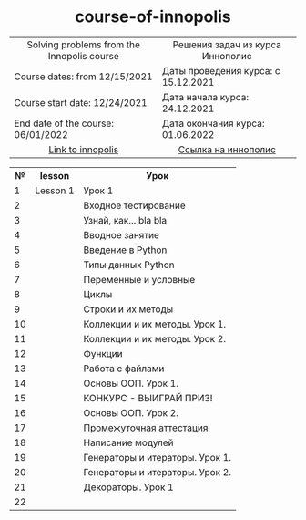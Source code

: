 <h1 align="center">course-of-innopolis</h1>

<table align="center" border="0">
  <tr>
    <td align="center">Solving problems from the Innopolis course</td><td align="center">Решения задач из курса Иннополис</td>
  </tr>
  <tr>
    <td>Course dates: from 12/15/2021</td><td>Даты проведения курса: с 15.12.2021</td>
  </tr>
  <tr>
    <td>Course start date: 12/24/2021</td><td>Дата начала курса: 24.12.2021</td>
  </tr>
  <tr>
    <td>End date of the course: 06/01/2022</td><td>Дата окончания курса: 01.06.2022</td>
  </tr>
  <tr>
    <td align="center"><a href="https://learn.innopolis.university/Students/Trainings">Link to innopolis</a></td><td align="center"><a href="https://learn.innopolis.university/Students/Trainings">Cсылка на иннополис</a></td>
  </tr>
</table>


<table>
  <tr>
    <th >№</th><th>lesson</th><th>Урок</th>
  </tr>

  <tr>
    <td>1</td><td>Lesson 1</td><td>Урок 1</td>
  </tr>

  <tr>
    <td>2</td><td> </td><td>Входное тестирование</td>
  </tr>

  <tr>
    <td>3</td><td> </td><td>Узнай, как... bla bla</td>
  </tr>
  
  <tr>
    <td>4</td><td> </td><td>Вводное занятие</td>
  </tr>
  
  <tr>
    <td>5</td><td> </td><td>Введение в Python</td>
  </tr>

  <tr>
    <td>6</td><td> </td><td>Типы данных Python</td>
  </tr>

  <tr>
    <td>7</td><td> </td><td>Переменные и условные</td>
  </tr>
  
  <tr>
    <td>8</td><td> </td><td>Циклы</td>
  </tr>
  
  <tr>
    <td>9</td><td> </td><td>Строки и их методы</td>
  </tr>

  <tr>
    <td>10</td><td> </td><td>Коллекции и их методы. Урок 1.</td>
  </tr>
  
  <tr>
    <td>11</td><td> </td><td>Коллекции и их методы. Урок 2.</td>
  </tr>

  <tr>
    <td>12</td><td> </td><td>Функции</td>
  </tr>

  <tr>
    <td>13</td><td> </td><td>Работа с файлами</td>
  </tr>
  
  <tr>
    <td>14</td><td> </td><td>Основы ООП. Урок 1.</td>
  </tr>
  
  <tr>
    <td>15</td><td> </td><td>КОНКУРС - ВЫИГРАЙ ПРИЗ!</td>
  </tr>

  <tr>
    <td>16</td><td> </td><td>Основы ООП. Урок 2.</td>
  </tr>

  <tr>
    <td>17</td><td> </td><td>Промежуточная аттестация</td>
  </tr>
  
  <tr>
    <td>18</td><td> </td><td>Написание модулей</td>
  </tr>
  
  <tr>
    <td>19</td><td> </td><td>Генераторы и итераторы. Урок 1.</td>
  </tr>

  <tr>
    <td>20</td><td> </td><td>Генераторы и итераторы. Урок 2.</td>
  </tr>
  
  <tr>
    <td>21</td><td> </td><td>Декораторы. Урок 1</td>
  </tr>

  <tr>
    <td>22</td><td> </td><td></td>
  </tr>
  
</table>
